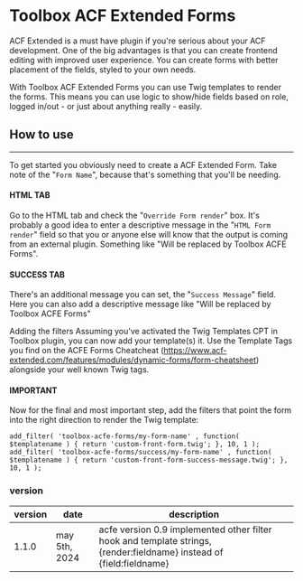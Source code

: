 # Toolbox ACF Extended Forms
ACF Extended is a must have plugin if you're serious about your ACF development. One of the big advantages is that you can create frontend editing with improved user experience. You can create forms with better placement of the fields, styled to your own needs.

With Toolbox ACF Extended Forms you can use Twig templates to render the forms. This means you can use logic to show/hide fields based on role, logged in/out - or just about anything really - easily.

## How to use
---
To get started you obviously need to create a ACF Extended Form. Take note of the "`Form Name`", because that's something that you'll be needing.

#### **HTML TAB**

Go to the HTML tab and check the "`Override Form render`" box. It's probably a good idea to enter a descriptive message in the "`HTML Form render`" field so that you or anyone else will know that the output is coming from an external plugin. Something like "Will be replaced by Toolbox ACFE Forms".

#### **SUCCESS TAB**
There's an additional message you can set, the "`Success Message`" field. Here you can also add a descriptive message like "Will be replaced by Toolbox ACFE Forms"

Adding the filters
Assuming you've activated the Twig Templates CPT in Toolbox plugin, you can now add your template(s) it. Use the Template Tags you find on the ACFE Forms Cheatcheat (https://www.acf-extended.com/features/modules/dynamic-forms/form-cheatsheet) alongside your well known Twig tags.

#### **IMPORTANT**
Now for the final and most important step, add the filters that point the form into the right direction to render the Twig template:

    add_filter( 'toolbox-acfe-forms/my-form-name' , function( $templatename ) { return 'custom-front-form.twig'; }, 10, 1 );
    add_filter( 'toolbox-acfe-forms/success/my-form-name' , function( $templatename ) { return 'custom-front-form-success-message.twig'; }, 10, 1 );

### version
|version|date|description|
|---|---|---|
|1.1.0|may 5th, 2024|acfe version 0.9 implemented other filter hook and template strings, {render:fieldname} instead of {field:fieldname}|